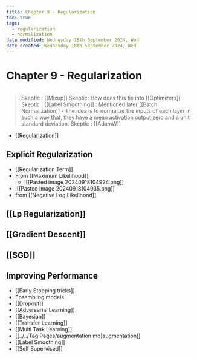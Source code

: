 ```yaml
---
title: Chapter 9 - Regularization
toc: true
tags:
  - regularization
  - normalization
date modified: Wednesday 18th September 2024, Wed
date created: Wednesday 18th September 2024, Wed
---
```


# Chapter 9 - Regularization
```toc
```
> Skeptic : [[Mixup]]
> Skeptic: How does this tie into [[Optimizers]]
> Skeptic : [[Label Smoothing]] : Mentioned later
> [[Batch Normalization]] - The idea is to normalize the inputs of each layer in such a way that, they have a mean activation output zero and a unit standard deviation.
> Skeptic : [[AdamW]]

- [[Regularization]]
## Explicit Regularization
- [[Regularization Term]]
- From [[Maximum Likelihood]], 
	- ![[Pasted image 20240918104924.png]]
- ![[Pasted image 20240918104935.png]]
- from [[Negative Log Likelihood]]

## [[Lp Regularization]]

## [[Gradient Descent]]

## [[SGD]]

## Improving Performance
- [[Early Stopping tricks]]
- Ensembling models
- [[Dropout]]
- [[Adversarial Learning]]
- [[Bayesian]]
- [[Transfer Learning]]
- [[Multi Task Learning]]
- [[../../Tag Pages/augmentation.md|augmentation]]
- [[Label Smoothing]]
- [[Self Supervised]]